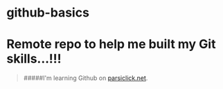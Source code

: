 # github-basics
Remote repo to help me built my Git skills...!!!
================================================
>#####I'm learning Github on [parsiclick.net](https://parsiclick.net/).
